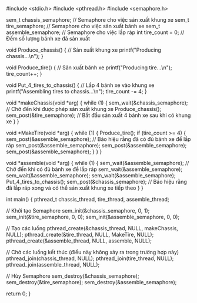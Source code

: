 #include <stdio.h>
#include <pthread.h>
#include <semaphore.h>

sem_t chassis_semaphore;    // Semaphore cho việc sản xuất khung xe
sem_t tire_semaphore;       // Semaphore cho việc sản xuất bánh xe
sem_t assemble_semaphore;   // Semaphore cho việc lắp ráp
int tire_count = 0;         // Đếm số lượng bánh xe đã sản xuất

void Produce_chassis() {
    // Sản xuất khung xe
    printf("Producing chassis...\n");
}

void Produce_tire() {
    // Sản xuất bánh xe
    printf("Producing tire...\n");
    tire_count++;
}

void Put_4_tires_to_chassis() {
    // Lắp 4 bánh xe vào khung xe
    printf("Assembling tires to chassis...\n");
    tire_count -= 4;
}

void *makeChassis(void *arg) {
    while (1) {
        sem_wait(&chassis_semaphore);  // Chờ đến khi được phép sản xuất khung xe
        Produce_chassis();
        sem_post(&tire_semaphore);     // Bắt đầu sản xuất 4 bánh xe sau khi có khung xe
    }
}

void *MakeTire(void *arg) {
    while (1) {
        Produce_tire();
        if (tire_count >= 4) {
            sem_post(&assemble_semaphore);  // Báo hiệu rằng đã có đủ bánh xe để lắp ráp
            sem_post(&assemble_semaphore);
            sem_post(&assemble_semaphore);
            sem_post(&assemble_semaphore);
        }
    }
}

void *assemble(void *arg) {
    while (1) {
        sem_wait(&assemble_semaphore);  // Chờ đến khi có đủ bánh xe để lắp ráp
        sem_wait(&assemble_semaphore);
        sem_wait(&assemble_semaphore);
        sem_wait(&assemble_semaphore);
        Put_4_tires_to_chassis();
        sem_post(&chassis_semaphore);   // Báo hiệu rằng đã lắp ráp xong và có thể sản xuất khung xe tiếp theo
    }
}

int main() {
    pthread_t chassis_thread, tire_thread, assemble_thread;

// Khởi tạo Semaphore
    sem_init(&chassis_semaphore, 0, 1);
    sem_init(&tire_semaphore, 0, 0);
    sem_init(&assemble_semaphore, 0, 0);

// Tạo các luồng
    pthread_create(&chassis_thread, NULL, makeChassis, NULL);
    pthread_create(&tire_thread, NULL, MakeTire, NULL);
    pthread_create(&assemble_thread, NULL, assemble, NULL);

// Chờ các luồng kết thúc (điều này không xảy ra trong trường hợp này)
    pthread_join(chassis_thread, NULL);
    pthread_join(tire_thread, NULL);
    pthread_join(assemble_thread, NULL);

// Hủy Semaphore
    sem_destroy(&chassis_semaphore);
    sem_destroy(&tire_semaphore);
    sem_destroy(&assemble_semaphore);

return 0;
}
